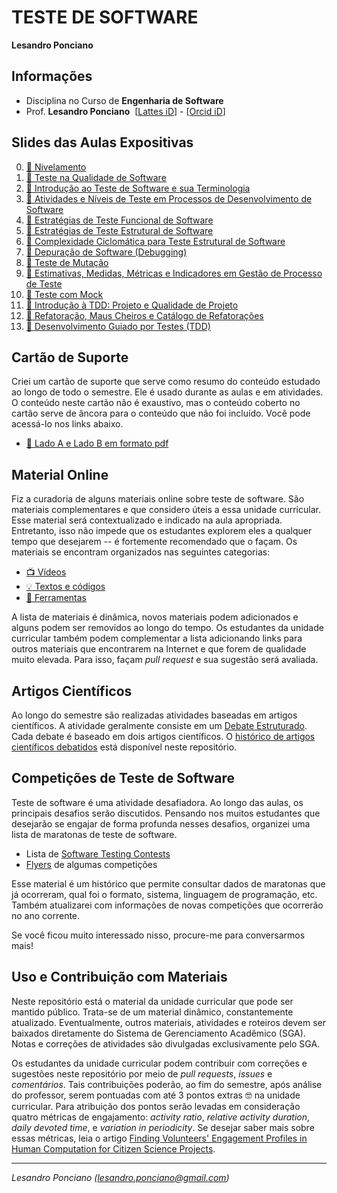 # TESTE DE SOFTWARE

**Lesandro Ponciano**

## Informações
* Disciplina no Curso de **Engenharia de Software**
* Prof. **Lesandro Ponciano**  [[Lattes iD](http://lattes.cnpq.br/2211388362277178)] - [[Orcid iD](http://orcid.org/0000-0002-5724-0094)]

## Slides das Aulas Expositivas

0. [:notebook: Nivelamento](01-SlidesDasAulas/TS-00-Nivelamento.pdf)
1. [:notebook: Teste na Qualidade de Software](01-SlidesDasAulas/TS-01-TesteNaQualidadeDeSoftware%20.pdf)
1. [:notebook: Introdução ao Teste de Software e sua Terminologia](01-SlidesDasAulas/TS-02-Introdu%C3%A7%C3%A3oETerminologia.pdf)
1. [:notebook: Atividades e Níveis de Teste em Processos de Desenvolvimento de Software](01-SlidesDasAulas/TS-03-TesteNoProcessoDeDesenvolvimento.pdf)
1. [:notebook: Estratégias de Teste Funcional de Software](01-SlidesDasAulas/TS-04-TesteFuncional.pdf)
1. [:notebook: Estratégias de Teste Estrutural de Software](01-SlidesDasAulas/TS-05-TesteEstrutural.pdf)
1. [:notebook: Complexidade Ciclomática para Teste Estrutural de Software](01-SlidesDasAulas/TS-06-ComplexidadeCiclomaticaETeste.pdf)
1. [:notebook: Depuração de Software (Debugging)](01-SlidesDasAulas/TS-07-Debugging.pdf)
1. [:notebook: Teste de Mutação](01-SlidesDasAulas/TS-08-TesteDeMuta%C3%A7%C3%A3o.pdf)
1. [:notebook: Estimativas, Medidas, Métricas e Indicadores em Gestão de Processo de Teste](01-SlidesDasAulas/TS-09-EstimativaMedidaMetricaIndicadorGestaoTesteSoftware.pdf)
1. [:notebook: Teste com Mock](01-SlidesDasAulas/TS-10-TesteComMock.pdf)
1. [:notebook: Introdução à TDD: Projeto e Qualidade de Projeto](01-SlidesDasAulas/TS-11-AnaliseProjetoQualidade.pdf)
1. [:notebook: Refatoração, Maus Cheiros e Catálogo de Refatorações](01-SlidesDasAulas/TS-12-MausCheirosECatalogoDeRefatora%C3%A7%C3%A3o.pdf)
1. [:notebook: Desenvolvimento Guiado por Testes (TDD)](01-SlidesDasAulas/TS-13-TDD.pdf)


## Cartão de Suporte

Criei um cartão de suporte que serve como resumo do conteúdo estudado ao longo de todo o semestre. Ele é usado durante as aulas e em atividades. O conteúdo neste cartão não é exaustivo, mas o conteúdo coberto no cartão serve de âncora para o conteúdo que não foi incluído. Você pode acessá-lo nos links abaixo.
* [:gift: Lado A e Lado B em formato pdf](04-CartaoDeSuporte/CartaoDeSuporte-TesteDeSoftware.pdf)

## Material Online

Fiz a curadoria de alguns materiais online sobre teste de software. São materiais complementares e que considero úteis a essa unidade curricular. Esse material será contextualizado e indicado na aula apropriada. Entretanto, isso não impede que os estudantes explorem eles a qualquer tempo que desejarem -- é fortemente recomendado que o façam. Os materiais se encontram organizados nas seguintes categorias:

* [:tv: Vídeos](00a-MaterialOnline/Links-Videos.md)
* [:bulb: Textos e códigos ](00a-MaterialOnline/Links-TextAndCodes.md)
* [:wrench: Ferramentas](05-Ferramentas/Links-Ferramentas.md)

A lista de materiais é dinâmica, novos materiais podem adicionados e alguns podem ser removidos ao longo do tempo. Os estudantes da unidade curricular também podem complementar a lista adicionando links para outros materiais que encontrarem na Internet e que forem de qualidade muito elevada. Para isso, façam _pull request_ e sua sugestão será avaliada.

## Artigos Científicos

Ao longo do semestre são realizadas atividades baseadas em artigos científicos. A atividade geralmente consiste em um [Debate Estruturado](https://doi.org/10.5753/ihc.2018.4209). Cada debate é baseado em dois artigos científicos. O [histórico de artigos científicos debatidos](03-DebateEstruturado/Links-ArtigosCientificos.md) está disponível neste repositório. 

## Competições de Teste de Software

Teste de software é uma atividade desafiadora. Ao longo das aulas, os principais desafios serão discutidos. Pensando nos muitos estudantes que desejarão se engajar de forma profunda nesses desafios, organizei uma lista de maratonas de teste de software. 
* Lista de [Software Testing Contests](00b-CompeticoesDeTeste/SoftwareTestingContests.md)
* [Flyers](00b-CompeticoesDeTeste) de algumas competições

Esse material é um histórico que permite consultar dados de maratonas que já ocorreram, qual foi o formato, sistema, linguagem de programação, etc. Também atualizarei com informações de novas competições que ocorrerão no ano corrente.

Se você ficou muito interessado nisso, procure-me para conversarmos mais!


## Uso e Contribuição com Materiais

Neste repositório está o material da unidade curricular que pode ser mantido público. Trata-se de um material dinâmico, constantemente atualizado. Eventualmente, outros materiais, atividades e roteiros devem ser baixados diretamente do Sistema de Gerenciamento Acadêmico (SGA). Notas e correções de atividades são divulgadas exclusivamente pelo SGA. 

Os estudantes da unidade curricular podem contribuir com correções e sugestões neste repositório por meio de _pull requests_, _issues_ e _comentários_. Tais contribuições poderão, ao fim do semestre, após análise do professor, serem pontuadas com até 3 pontos extras :nerd_face: na unidade curricular. Para atribuição dos pontos serão levadas em consideração quatro métricas de engajamento: _activity ratio_, _relative activity duration_, _daily devoted time_, e _variation in periodicity_. Se desejar saber mais sobre essas métricas, leia o artigo [Finding Volunteers' Engagement Profiles in Human Computation for Citizen Science Projects](https://hcjournal.org/index.php/jhc/article/view/12).

---

_Lesandro Ponciano (lesandro.ponciano@gmail.com)_